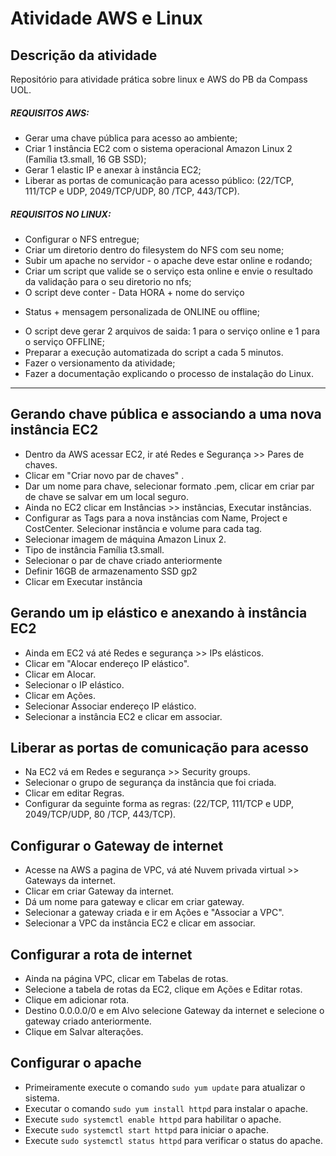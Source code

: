 # Atividade AWS e Linux
## Descrição da atividade
Repositório para atividade prática sobre linux e AWS do PB da Compass UOL.
##### **REQUISITOS AWS:**
- Gerar uma chave pública para acesso ao ambiente;
- Criar 1 instância EC2 com o sistema operacional
Amazon Linux 2 (Família t3.small, 16 GB SSD);
- Gerar 1 elastic IP e anexar à instância EC2;
- Liberar as portas de comunicação para acesso
público: (22/TCP, 111/TCP e UDP, 2049/TCP/UDP, 80
/TCP, 443/TCP).


##### **REQUISITOS NO LINUX:**
- Configurar o NFS entregue;
- Criar um diretorio dentro do filesystem do NFS com
seu nome;
- Subir um apache no servidor - o apache deve estar
online e rodando;
- Criar um script que valide se o serviço esta online e
envie o resultado da validação para o seu diretorio no
nfs;
- O script deve conter - Data HORA + nome do serviço
+ Status + mensagem personalizada de ONLINE ou
offline;
- O script deve gerar 2 arquivos de saida: 1 para o
serviço online e 1 para o serviço OFFLINE;
- Preparar a execução automatizada do script a cada 5
minutos.
- Fazer o versionamento da atividade;
- Fazer a documentação explicando o processo de
instalação do Linux.
***
## Gerando chave pública e associando a uma nova instância EC2
- Dentro da AWS acessar EC2, ir até Redes e Segurança >> Pares de chaves.
- Clicar em "Criar novo par de chaves" .
- Dar um nome para chave, selecionar formato .pem, clicar em criar par de chave se salvar em um local seguro.
- Ainda no EC2 clicar em Instâncias >> instâncias, Executar instâncias.
- Configurar as Tags para a nova instâncias com Name, Project e CostCenter. Selecionar instância e volume para cada tag.
- Selecionar imagem de máquina Amazon Linux 2.
- Tipo de instância Família t3.small.
- Selecionar o par de chave criado anteriormente
- Definir 16GB de armazenamento SSD gp2
- Clicar em Executar instância

## Gerando um ip elástico e anexando à instância EC2
- Ainda em EC2 vá até Redes e segurança >> IPs elásticos.
- Clicar em "Alocar endereço IP elástico".
- Clicar em Alocar.
- Selecionar o IP elástico.
- Clicar em Ações.
- Selecionar Associar endereço IP elástico.
- Selecionar a instância EC2 e clicar em associar.

## Liberar as portas de comunicação para acesso

- Na EC2 vá em Redes e segurança >> Security groups.
- Selecionar o grupo de segurança da instância que foi criada.
- Clicar em editar Regras.
- Configurar da seguinte forma as regras: (22/TCP, 111/TCP e UDP, 2049/TCP/UDP, 80
/TCP, 443/TCP).

## Configurar o Gateway de internet

- Acesse na AWS a pagina de VPC, vá até Nuvem privada virtual >> Gateways da internet.
- Clicar em criar Gateway da internet.
- Dá um nome para gateway e clicar em criar gateway.
- Selecionar a gateway criada e ir em Ações e "Associar a VPC".
- Selecionar a VPC da instância EC2 e clicar em associar.

## Configurar a rota de internet

- Ainda na página VPC, clicar em Tabelas de rotas.
- Selecione a tabela de rotas da EC2, clique em Ações e Editar rotas.
- Clique em adicionar rota.
- Destino 0.0.0.0/0 e em Alvo selecione Gateway da internet e selecione o gateway criado anteriormente.
- Clique em Salvar alterações.

## Configurar o apache

- Primeiramente execute o comando ``sudo yum update`` para atualizar o sistema.
- Executar o comando ``sudo yum install httpd`` para instalar o apache.
- Execute ``sudo systemctl enable httpd`` para habilitar o apache.
- Execute ``sudo systemctl start httpd`` para iniciar o apache.
- Execute ``sudo systemctl status httpd`` para verificar o status do apache.
